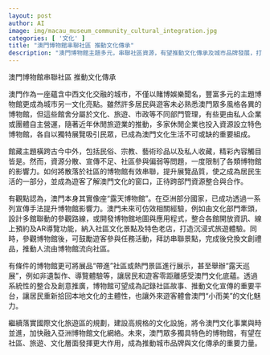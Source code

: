 ```yaml
---
layout: post
author: AI
image: img/macau_museum_community_cultural_integration.jpg
categories: [ '文化' ]
title: "澳門博物館串聯社區 推動文化傳承"
description: "澳門博物館主題多元，串聯社區資源，有望推動文化傳承及城市品牌發展，打造沉浸式文旅體驗，提升居民及遊客對本地文化的認同與參與。"
---
```

澳門博物館串聯社區 推動文化傳承

澳門作為一座蘊含中西文化交融的城市，不僅以賭博娛樂聞名，豐富多元的主題博物館更成為城市另一文化亮點。雖然許多居民與遊客未必熟悉澳門眾多風格各異的博物館，但這些館舍分屬於文化、旅遊、市政等不同部門管理，有些更由私人企業或團體自主營運，隨著近年休閒旅遊業的推動，多家休閒企業也投入資源設立特色博物館，各自以獨特展覽吸引民眾，已成為澳門文化生活不可或缺的重要組成。

館藏主題橫跨古今中外，包括民俗、宗教、藝術珍品以及私人收藏，精彩內容觸目皆是。然而，資源分散、宣傳不足、社區參與偏弱等問題，一度限制了各類博物館的影響力。如何將散落於社區的博物館有效串聯，提升展覽品質，使之成為居民生活的一部分，並成為遊客了解澳門文化的窗口，正待跨部門資源整合與合作。

有觀點認為，澳門本身其實像座“露天博物館”。在亞洲部分國家，已成功透過一系列宣傳手法提升博物館影響力。澳門未來可仿效相關經驗，例如由文化部門牽頭，設計多館聯動的參觀路線，或開發博物館地圖與應用程式，整合各館開放資訊、線上預約及AR導覽功能，納入社區文化景點及特色老店，打造沉浸式旅遊體驗。同時，參觀博物館後，可鼓勵遊客參與任務活動，拜訪串聯景點，完成後兌換文創禮品，推動人流由博物館流向社區。

有條件的博物館更可將展品“帶進”社區或熱門景區進行展示，甚至舉辦“露天巡展”，例如非遺製作、導覽體驗等，讓居民和遊客零距離感受澳門文化底蘊。透過系統性的整合及創意推廣，博物館可望成為記錄社區故事、推動文化宣傳的重要平台，讓居民重新拾回本地文化的主體性，也讓外來遊客體會澳門“小而美”的文化魅力。

繼續落實國際文化旅遊區的規劃，建設高規格的文化設施，將令澳門文化事業與時並進，加快融入亞洲博物館文化網絡。未來，澳門眾多獨具特色的博物館，有望在社區、旅遊、文化層面發揮更大作用，成為推動城市品牌與文化傳承的重要力量。